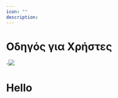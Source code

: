 ```yaml
---
icon: ""
description: 
---
```


# Οδηγός για Χρήστες

-![](../../Images/Covers/OceanProtocol.jpeg)

# Hello
